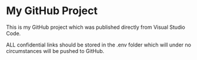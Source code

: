 # My GitHub Project

This is my GitHub project which was published directly from Visual Studio Code.

ALL confidential links should be stored in the .env folder which will under no circumstances will be pushed to GitHub.

